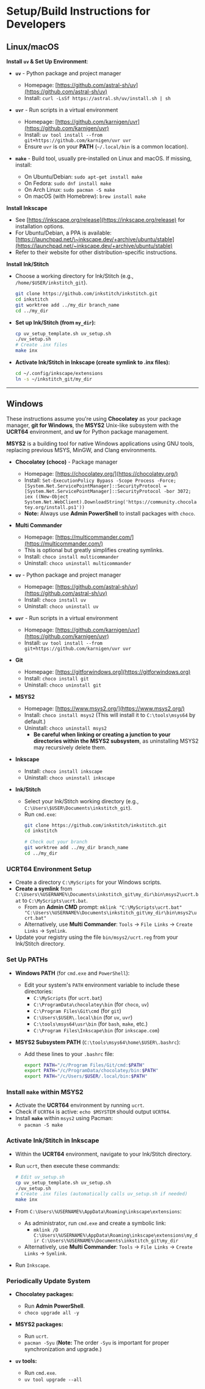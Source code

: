 # Setup/Build Instructions for Developers

## Linux/macOS

**Install `uv` & Set Up Environment**:

  * **`uv`** - Python package and project manager

      * Homepage: [https://github.com/astral-sh/uv](https://github.com/astral-sh/uv)
      * Install: `curl -LsSf https://astral.sh/uv/install.sh | sh`

  * **`uvr`** - Run scripts in a virtual environment

      * Homepage: [https://github.com/karnigen/uvr](https://github.com/karnigen/uvr)
      * Install: `uv tool install --from git+https://github.com/karnigen/uvr uvr`
      * Ensure `uvr` is on your **PATH** (`~/.local/bin` is a common location).

  * **`make`** - Build tool, usually pre-installed on Linux and macOS. If missing, install:

      * On Ubuntu/Debian: `sudo apt-get install make`
      * On Fedora: `sudo dnf install make`
      * On Arch Linux: `sudo pacman -S make`
      * On macOS (with Homebrew): `brew install make`

**Install Inkscape**

  * See [https://inkscape.org/release](https://inkscape.org/release) for installation options.
  * For Ubuntu/Debian, a PPA is available: [https://launchpad.net/\~inkscape.dev/+archive/ubuntu/stable](https://launchpad.net/~inkscape.dev/+archive/ubuntu/stable)
  * Refer to their website for other distribution-specific instructions.

**Install Ink/Stitch**

  * Choose a working directory for Ink/Stitch (e.g., `/home/$USER/inkstitch_git`).

    ```bash
    git clone https://github.com/inkstitch/inkstitch.git
    cd inkstitch
    git worktree add ../my_dir branch_name
    cd ../my_dir
    ```

  * **Set up Ink/Stitch (from `my_dir`):**

    ```bash
    cp uv_setup_template.sh uv_setup.sh
    ./uv_setup.sh
    # Create .inx files
    make inx
    ```

  * **Activate Ink/Stitch in Inkscape (create symlink to .inx files):**

    ```bash
    cd ~/.config/inkscape/extensions
    ln -s ~/inkstitch_git/my_dir
    ```

-----

## Windows

These instructions assume you're using **Chocolatey** as your package manager, **git for Windows**, the **MSYS2** Unix-like subsystem with the **UCRT64** environment, and **uv** for Python package management.

**MSYS2** is a building tool for native Windows applications using GNU tools, replacing previous MSYS, MinGW, and Clang environments.

  * **Chocolatey (choco)** - Package manager

      * Homepage: [https://chocolatey.org/](https://chocolatey.org/)
      * Install: `Set-ExecutionPolicy Bypass -Scope Process -Force; [System.Net.ServicePointManager]::SecurityProtocol = [System.Net.ServicePointManager]::SecurityProtocol -bor 3072; iex ((New-Object System.Net.WebClient).DownloadString('https://community.chocolatey.org/install.ps1'))`
      * **Note:** Always use **Admin PowerShell** to install packages with `choco`.

  * **Multi Commander**

      * Homepage: [https://multicommander.com/](https://multicommander.com/)
      * This is optional but greatly simplifies creating symlinks.
      * Install: `choco install multicommander`
      * Uninstall: `choco uninstall multicommander`

  * **`uv`** - Python package and project manager

      * Homepage: [https://github.com/astral-sh/uv](https://github.com/astral-sh/uv)
      * Install: `choco install uv`
      * Uninstall: `choco uninstall uv`

  * **`uvr`** - Run scripts in a virtual environment

      * Homepage: [https://github.com/karnigen/uvr](https://github.com/karnigen/uvr)
      * Install: `uv tool install --from git+https://github.com/karnigen/uvr uvr`

  * **Git**

      * Homepage: [https://gitforwindows.org](https://gitforwindows.org)
      * Install: `choco install git`
      * Uninstall: `choco uninstall git`

  * **MSYS2**

      * Homepage: [https://www.msys2.org/](https://www.msys2.org/)
      * Install: `choco install msys2` (This will install it to `C:\tools\msys64` by default.)
      * Uninstall: `choco uninstall msys2`
          * **Be careful when linking or creating a junction to your directories within the MSYS2 subsystem**, as uninstalling MSYS2 may recursively delete them.

  * **Inkscape**

      * Install: `choco install inkscape`
      * Uninstall: `choco uninstall inkscape`

  * **Ink/Stitch**

      * Select your Ink/Stitch working directory (e.g., `C:\Users\$USER\Documents\inkstitch_git`).
      * Run `cmd.exe`:
        ```bash
        git clone https://github.com/inkstitch/inkstitch.git
        cd inkstitch

        # Check out your branch
        git worktree add ../my_dir branch_name
        cd ../my_dir
        ```

### UCRT64 Environment Setup

  * Create a directory `C:\MyScripts` for your Windows scripts.
  * **Create a symlink** from `C:\Users\%USERNAME%\Documents\inkstitch_git\my_dir\bin\msys2\ucrt.bat` to `C:\MyScripts\ucrt.bat`.
      * From an **Admin CMD** prompt: `mklink "C:\MyScripts\ucrt.bat" "C:\Users\%USERNAME%\Documents\inkstitch_git\my_dir\bin\msys2\ucrt.bat"`
      * Alternatively, use **Multi Commander**: `Tools` -\> `File Links` -\> `Create Links` -\> `Symlink`.
  * Update your registry using the file `bin/msys2/ucrt.reg` from your Ink/Stitch directory.

### Set Up PATHs

  * **Windows PATH** (for `cmd.exe` and `PowerShell`):

      * Edit your system's `PATH` environment variable to include these directories:
          * `C:\MyScripts` (for `ucrt.bat`)
          * `C:\ProgramData\chocolatey\bin` (for `choco`, `uv`)
          * `C:\Program Files\Git\cmd` (for `git`)
          * `C:\Users\$USER\.local\bin` (for `uv`, `uvr`)
          * `C:\tools\msys64\usr\bin` (for `bash`, `make`, etc.)
          * `C:\Program Files\Inkscape\bin` (for `inkscape.com`)

  * **MSYS2 Subsystem PATH** (`C:\tools\msys64\home\$USER\.bashrc`):

      * Add these lines to your `.bashrc` file:
        ```bash
        export PATH="/c/Program Files/Git/cmd:$PATH"
        export PATH="/c/ProgramData/chocolatey/bin:$PATH"
        export PATH="/c/Users/$USER/.local/bin:$PATH"
        ```

### Install `make` within MSYS2

  * Activate the **UCRT64** environment by running `ucrt`.
  * Check if `UCRT64` is active: `echo $MSYSTEM` should output `UCRT64`.
  * Install **`make`** within `msys2` using Pacman:
      * `pacman -S make`

### Activate Ink/Stitch in Inkscape

  * Within the **UCRT64** environment, navigate to your Ink/Stitch directory.

  * Run `ucrt`, then execute these commands:

    ```bash
    # Edit uv_setup.sh
    cp uv_setup_template.sh uv_setup.sh
    ./uv_setup.sh
    # Create .inx files (automatically calls uv_setup.sh if needed)
    make inx
    ```

  * From `C:\Users\%USERNAME%\AppData\Roaming\inkscape\extensions`:

      * As administrator, run `cmd.exe` and create a symbolic link:
          * `mklink /D C:\Users\%USERNAME%\AppData\Roaming\inkscape\extensions\my_dir C:\Users\%USERNAME%\Documents\inkstitch_git\my_dir`
      * Alternatively, use **Multi Commander**: `Tools` -\> `File Links` -\> `Create Links` -\> `Symlink`.

  * Run `Inkscape`.

### Periodically Update System

  * **Chocolatey packages:**

      * Run **Admin PowerShell**.
      * `choco upgrade all -y`

  * **MSYS2 packages:**

      * Run `ucrt`.
      * `pacman -Syu` (**Note:** The order `-Syu` is important for proper synchronization and upgrade.)

  * **`uv` tools:**

      * Run `cmd.exe`.
      * `uv tool upgrade --all`

